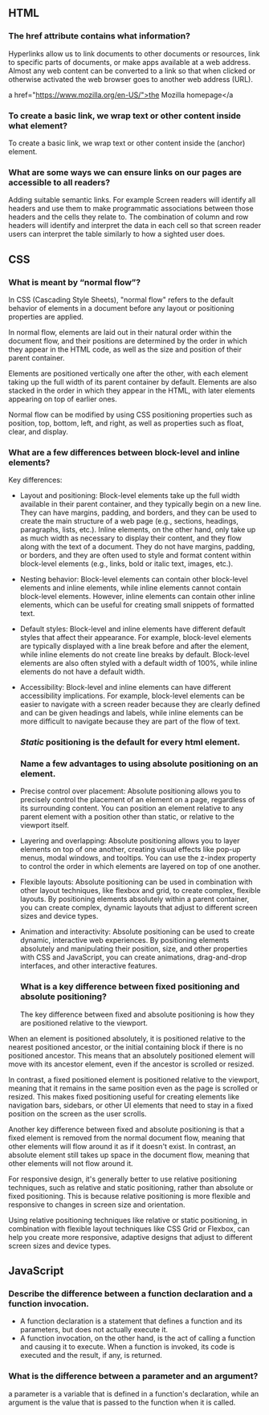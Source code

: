 ## HTML 
### The href attribute contains what information?

Hyperlinks allow us to link documents to other documents or resources, link to specific parts of documents, or make apps available at a web address. Almost any web content can be converted to a link so that when clicked or otherwise activated the web browser goes to another web address (URL).

  a href="https://www.mozilla.org/en-US/">the Mozilla homepage</a
  
 ### To create a basic link, we wrap text or other content inside what element?
 
 To create a basic link, we wrap text or other content inside the <a> (anchor) element.
  
  ### What are some ways we can ensure links on our pages are accessible to all readers?
  
  Adding suitable semantic links. For example Screen readers will identify all headers and use them to make programmatic associations between those headers and the cells they relate to. The combination of column and row headers will identify and interpret the data in each cell so that screen reader users can interpret the table similarly to how a sighted user does.
  
  ## CSS
  
  ### What is meant by “normal flow”?
  
  In CSS (Cascading Style Sheets), "normal flow" refers to the default behavior of elements in a document before any layout or positioning properties are applied.

In normal flow, elements are laid out in their natural order within the document flow, and their positions are determined by the order in which they appear in the HTML code, as well as the size and position of their parent container.

Elements are positioned vertically one after the other, with each element taking up the full width of its parent container by default. Elements are also stacked in the order in which they appear in the HTML, with later elements appearing on top of earlier ones.

Normal flow can be modified by using CSS positioning properties such as position, top, bottom, left, and right, as well as properties such as float, clear, and display.

  ### What are a few differences between block-level and inline elements?
  
 Key differences:

- Layout and positioning: Block-level elements take up the full width available in their parent container, and they typically begin on a new line. They can have margins, padding, and borders, and they can be used to create the main structure of a web page (e.g., sections, headings, paragraphs, lists, etc.). Inline elements, on the other hand, only take up as much width as necessary to display their content, and they flow along with the text of a document. They do not have margins, padding, or borders, and they are often used to style and format content within block-level elements (e.g., links, bold or italic text, images, etc.).

- Nesting behavior: Block-level elements can contain other block-level elements and inline elements, while inline elements cannot contain block-level elements. However, inline elements can contain other inline elements, which can be useful for creating small snippets of formatted text.

- Default styles: Block-level and inline elements have different default styles that affect their appearance. For example, block-level elements are typically displayed with a line break before and after the element, while inline elements do not create line breaks by default. Block-level elements are also often styled with a default width of 100%, while inline elements do not have a default width.

- Accessibility: Block-level and inline elements can have different accessibility implications. For example, block-level elements can be easier to navigate with a screen reader because they are clearly defined and can be given headings and labels, while inline elements can be more difficult to navigate because they are part of the flow of text.
  
  ### <em> Static </em> positioning is the default for every html element.
  
  ### Name a few advantages to using absolute positioning on an element.
  
 - Precise control over placement: Absolute positioning allows you to precisely control the placement of an element on a page, regardless of its surrounding content. You can position an element relative to any parent element with a position other than static, or relative to the viewport itself.

- Layering and overlapping: Absolute positioning allows you to layer elements on top of one another, creating visual effects like pop-up menus, modal windows, and tooltips. You can use the z-index property to control the order in which elements are layered on top of one another.

- Flexible layouts: Absolute positioning can be used in combination with other layout techniques, like flexbox and grid, to create complex, flexible layouts. By positioning elements absolutely within a parent container, you can create complex, dynamic layouts that adjust to different screen sizes and device types.

- Animation and interactivity: Absolute positioning can be used to create dynamic, interactive web experiences. By positioning elements absolutely and manipulating their position, size, and other properties with CSS and JavaScript, you can create animations, drag-and-drop interfaces, and other interactive features.
  
  ### What is a key difference between fixed positioning and absolute positioning?
  
  The key difference between fixed and absolute positioning is how they are positioned relative to the viewport.

When an element is positioned absolutely, it is positioned relative to the nearest positioned ancestor, or the initial containing block if there is no positioned ancestor. This means that an absolutely positioned element will move with its ancestor element, even if the ancestor is scrolled or resized.

In contrast, a fixed positioned element is positioned relative to the viewport, meaning that it remains in the same position even as the page is scrolled or resized. This makes fixed positioning useful for creating elements like navigation bars, sidebars, or other UI elements that need to stay in a fixed position on the screen as the user scrolls.

Another key difference between fixed and absolute positioning is that a fixed element is removed from the normal document flow, meaning that other elements will flow around it as if it doesn't exist. In contrast, an absolute element still takes up space in the document flow, meaning that other elements will not flow around it.

  For responsive design, it's generally better to use relative positioning techniques, such as relative and static positioning, rather than absolute or fixed positioning. This is because relative positioning is more flexible and responsive to changes in screen size and orientation. 
  
   Using relative positioning techniques like relative or static positioning, in combination with flexible layout techniques like CSS Grid or Flexbox, can help you create more responsive, adaptive designs that adjust to different screen sizes and device types.
  
  ## JavaScript
  
  ### Describe the difference between a function declaration and a function invocation.
  - A function declaration is a statement that defines a function and its parameters, but does not actually execute it.
  - A function invocation, on the other hand, is the act of calling a function and causing it to execute. When a function is invoked, its code is executed and the result, if any, is returned.
  
  ### What is the difference between a parameter and an argument?
  
  a parameter is a variable that is defined in a function's declaration, while an argument is the value that is passed to the function when it is called.
